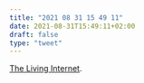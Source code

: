 ```yaml
---
title: "2021 08 31 15 49 11"
date: 2021-08-31T15:49:11+02:00
draft: false
type: "tweet"
---
```

[The Living Internet](https://www.livinginternet.com/).
